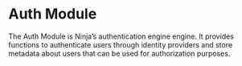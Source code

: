 # Auth Module

The Auth Module is Ninja’s authentication engine engine. It provides functions to authenticate users through identity providers and store metadata about users that can be used for authorization purposes.
